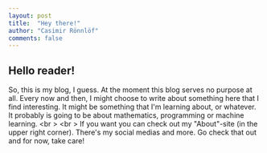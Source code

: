 ```yaml
---
layout: post
title:  "Hey there!"
author: "Casimir Rönnlöf"
comments: false
---
```


## Hello reader!
So, this is my blog, I guess. At the moment this blog serves no purpose at all. Every now and then, I might choose to write about something here that I find interesting. It might be something that I'm learning about, or whatever. It probably is going to be about mathematics, programming or machine learning. 
<br \>
<br \>
If you want you can check out my "About"-site (in the upper right corner). There's my social medias and more. Go check that out and for now, take care!
